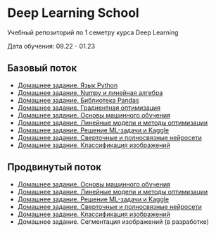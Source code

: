 # Deep Learning School
Учебный репозиторий по 1 семетру курса Deep Learning

Дата обучения: 09.22 - 01.23

## Базовый поток
- [Домашнее задание. Язык Python][python_link]
- [Домашнее задание. Numpy и линейная алгебра][numpy_link]
- [Домашнее задание. Библиотека Pandas][pandas_link]
- [Домашнее задание. Градиентная оптимизация][grad_link]
- [Домашнее задание. Основы машинного обучения][ML_basic_link]
- [Домашнее задание. Линейные модели и методы оптимизации][linear_models_link]
- [Домашнее задание. Решение ML-задачи и Kaggle][kaggle_link]
- [Домашнее задание. Сверточные и полносвязные нейросети][dense_networks_link]
- [Домашнее задание. Классификация изображений][simpsons_link]

## Продвинутый поток
- [Домашнее задание. Основы машинного обучения][ML_basic_link]
- [Домашнее задание. Линейные модели и методы оптимизации][linear_models_link]
- [Домашнее задание. Решение ML-задачи и Kaggle][kaggle_link]
- [Домашнее задание. Сверточные и полносвязные нейросети][dense_networks_link]
- [Домашнее задание. Классификация изображений][simpsons_link]
- Домашнее задание. Сегментация изображений (в разработке)
 

[python_link]:https://github.com/guessitsok/DeepLearningSchool/tree/main/basic/python_basics
[numpy_link]:https://github.com/guessitsok/DeepLearningSchool/tree/main/basic/numpy_hw
[pandas_link]:https://github.com/guessitsok/DeepLearningSchool/tree/main/basic/pandas_hw
[grad_link]:https://github.com/guessitsok/DeepLearningSchool/tree/main/basic/gradient_hw
[ML_basic_link]:https://github.com/guessitsok/DeepLearningSchool/tree/main/basic/ml_basics_hw
[linear_models_link]:https://github.com/guessitsok/DeepLearningSchool/tree/main/basic/linear_models_and_optimization_methods_hw
[kaggle_link]:https://github.com/guessitsok/DeepLearningSchool/tree/main/advanced/kaggle_competition
[dense_networks_link]:https://github.com/guessitsok/DeepLearningSchool/tree/main/advanced/dense_and_convolutional_nn
[simpsons_link]:https://github.com/guessitsok/DeepLearningSchool/tree/main/advanced/simpsons_classification
